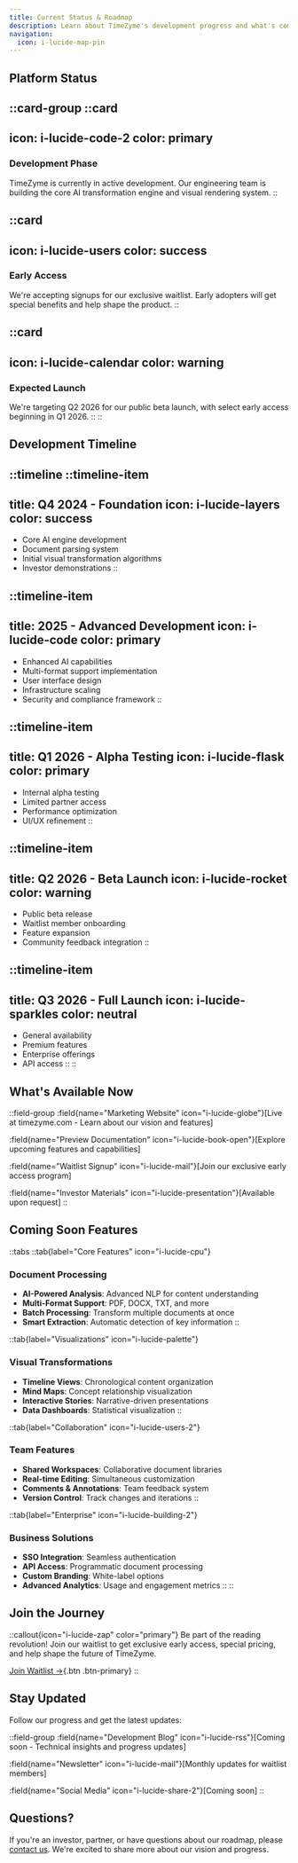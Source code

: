 ```yaml
---
title: Current Status & Roadmap
description: Learn about TimeZyme's development progress and what's coming next
navigation:
  icon: i-lucide-map-pin
---
```


## Platform Status

::card-group
  ::card
  ---
  icon: i-lucide-code-2
  color: primary
  ---
  ### Development Phase
  TimeZyme is currently in active development. Our engineering team is building the core AI transformation engine and visual rendering system.
  ::

  ::card
  ---
  icon: i-lucide-users
  color: success
  ---
  ### Early Access
  We're accepting signups for our exclusive waitlist. Early adopters will get special benefits and help shape the product.
  ::

  ::card
  ---
  icon: i-lucide-calendar
  color: warning
  ---
  ### Expected Launch
  We're targeting Q2 2026 for our public beta launch, with select early access beginning in Q1 2026.
  ::
::

## Development Timeline

::timeline
  ::timeline-item
  ---
  title: Q4 2024 - Foundation
  icon: i-lucide-layers
  color: success
  ---
  - Core AI engine development
  - Document parsing system
  - Initial visual transformation algorithms
  - Investor demonstrations
  ::

  ::timeline-item
  ---
  title: 2025 - Advanced Development
  icon: i-lucide-code
  color: primary
  ---
  - Enhanced AI capabilities
  - Multi-format support implementation
  - User interface design
  - Infrastructure scaling
  - Security and compliance framework
  ::

  ::timeline-item
  ---
  title: Q1 2026 - Alpha Testing
  icon: i-lucide-flask
  color: primary
  ---
  - Internal alpha testing
  - Limited partner access
  - Performance optimization
  - UI/UX refinement
  ::

  ::timeline-item
  ---
  title: Q2 2026 - Beta Launch
  icon: i-lucide-rocket
  color: warning
  ---
  - Public beta release
  - Waitlist member onboarding
  - Feature expansion
  - Community feedback integration
  ::

  ::timeline-item
  ---
  title: Q3 2026 - Full Launch
  icon: i-lucide-sparkles
  color: neutral
  ---
  - General availability
  - Premium features
  - Enterprise offerings
  - API access
  ::
::

## What's Available Now

::field-group
  :field{name="Marketing Website" icon="i-lucide-globe"}[Live at timezyme.com - Learn about our vision and features]
  
  :field{name="Preview Documentation" icon="i-lucide-book-open"}[Explore upcoming features and capabilities]
  
  :field{name="Waitlist Signup" icon="i-lucide-mail"}[Join our exclusive early access program]
  
  :field{name="Investor Materials" icon="i-lucide-presentation"}[Available upon request]
::

## Coming Soon Features

::tabs
  ::tab{label="Core Features" icon="i-lucide-cpu"}
  ### Document Processing
  - **AI-Powered Analysis**: Advanced NLP for content understanding
  - **Multi-Format Support**: PDF, DOCX, TXT, and more
  - **Batch Processing**: Transform multiple documents at once
  - **Smart Extraction**: Automatic detection of key information
  ::

  ::tab{label="Visualizations" icon="i-lucide-palette"}
  ### Visual Transformations
  - **Timeline Views**: Chronological content organization
  - **Mind Maps**: Concept relationship visualization
  - **Interactive Stories**: Narrative-driven presentations
  - **Data Dashboards**: Statistical visualization
  ::

  ::tab{label="Collaboration" icon="i-lucide-users-2"}
  ### Team Features
  - **Shared Workspaces**: Collaborative document libraries
  - **Real-time Editing**: Simultaneous customization
  - **Comments & Annotations**: Team feedback system
  - **Version Control**: Track changes and iterations
  ::

  ::tab{label="Enterprise" icon="i-lucide-building-2"}
  ### Business Solutions
  - **SSO Integration**: Seamless authentication
  - **API Access**: Programmatic document processing
  - **Custom Branding**: White-label options
  - **Advanced Analytics**: Usage and engagement metrics
  ::
::

## Join the Journey

::callout{icon="i-lucide-zap" color="primary"}
Be part of the reading revolution! Join our waitlist to get exclusive early access, special pricing, and help shape the future of TimeZyme.

[Join Waitlist →](/#waitlist){.btn .btn-primary}
::

## Stay Updated

Follow our progress and get the latest updates:

::field-group
  :field{name="Development Blog" icon="i-lucide-rss"}[Coming soon - Technical insights and progress updates]
  
  :field{name="Newsletter" icon="i-lucide-mail"}[Monthly updates for waitlist members]
  
  :field{name="Social Media" icon="i-lucide-share-2"}[Coming soon]
::

## Questions?

If you're an investor, partner, or have questions about our roadmap, please [contact us](/contact). We're excited to share more about our vision and progress.